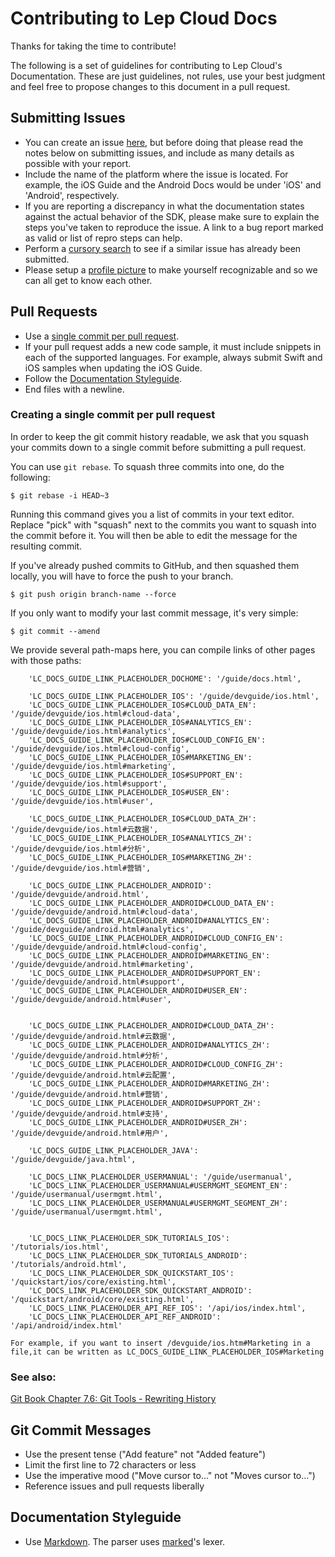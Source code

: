 # Contributing to Lep Cloud Docs

Thanks for taking the time to contribute!

The following is a set of guidelines for contributing to Lep Cloud's Documentation. These are just guidelines, not rules, use your best judgment and feel free to propose changes to this document in a pull request.

## Submitting Issues

- You can create an issue [here](https://github.com/LeapAppServices/LAS-Docs/issues/new), but before doing that please read the notes below on submitting issues, and include as many details as possible with your report.
- Include the name of the platform where the issue is located. For example, the iOS Guide and the Android Docs would be under 'iOS' and 'Android', respectively.
- If you are reporting a discrepancy in what the documentation states against the actual behavior of the SDK, please make sure to explain the steps you've taken to reproduce the issue. A link to a bug report marked as valid or list of repro steps can help.
- Perform a [cursory search](https://github.com/issues?q=+is%3Aissue+user%3ALeapAppServices) to see if a similar issue has already been submitted.
- Please setup a [profile picture](https://help.github.com/articles/how-do-i-set-up-my-profile-picture) to make yourself recognizable and so we can all get to know each other.

## Pull Requests

- Use a [single commit per pull request](#creating-a-single-commit-per-pull-request).
- If your pull request adds a new code sample, it must include snippets in each of the supported languages. For example, always submit Swift and iOS samples when updating the iOS Guide.
- Follow the [Documentation Styleguide](#documentation-styleguide).
- End files with a newline.

### Creating a single commit per pull request

In order to keep the git commit history readable, we ask that you squash your commits down to a single commit before submitting a pull request.

You can use `git rebase`. To squash three commits into one, do the following:

    $ git rebase -i HEAD~3

Running this command gives you a list of commits in your text editor. Replace "pick" with "squash" next to the commits you want to squash into the commit before it. You will then be able to edit the message for the resulting commit.

If you've already pushed commits to GitHub, and then squashed them locally, you will have to force the push to your branch.

    $ git push origin branch-name --force

If you only want to modify your last commit message, it's very simple:

    $ git commit --amend

We provide several path-maps here, you can compile links of other pages with those paths:

        'LC_DOCS_GUIDE_LINK_PLACEHOLDER_DOCHOME': '/guide/docs.html',

        'LC_DOCS_GUIDE_LINK_PLACEHOLDER_IOS': '/guide/devguide/ios.html',
        'LC_DOCS_GUIDE_LINK_PLACEHOLDER_IOS#CLOUD_DATA_EN': '/guide/devguide/ios.html#cloud-data',
        'LC_DOCS_GUIDE_LINK_PLACEHOLDER_IOS#ANALYTICS_EN': '/guide/devguide/ios.html#analytics',
        'LC_DOCS_GUIDE_LINK_PLACEHOLDER_IOS#CLOUD_CONFIG_EN': '/guide/devguide/ios.html#cloud-config',
        'LC_DOCS_GUIDE_LINK_PLACEHOLDER_IOS#MARKETING_EN': '/guide/devguide/ios.html#marketing',
        'LC_DOCS_GUIDE_LINK_PLACEHOLDER_IOS#SUPPORT_EN': '/guide/devguide/ios.html#support',
        'LC_DOCS_GUIDE_LINK_PLACEHOLDER_IOS#USER_EN': '/guide/devguide/ios.html#user',

        'LC_DOCS_GUIDE_LINK_PLACEHOLDER_IOS#CLOUD_DATA_ZH': '/guide/devguide/ios.html#云数据',
        'LC_DOCS_GUIDE_LINK_PLACEHOLDER_IOS#ANALYTICS_ZH': '/guide/devguide/ios.html#分析',
        'LC_DOCS_GUIDE_LINK_PLACEHOLDER_IOS#MARKETING_ZH': '/guide/devguide/ios.html#营销',

        'LC_DOCS_GUIDE_LINK_PLACEHOLDER_ANDROID': '/guide/devguide/android.html',
        'LC_DOCS_GUIDE_LINK_PLACEHOLDER_ANDROID#CLOUD_DATA_EN': '/guide/devguide/android.html#cloud-data',
        'LC_DOCS_GUIDE_LINK_PLACEHOLDER_ANDROID#ANALYTICS_EN': '/guide/devguide/android.html#analytics',
        'LC_DOCS_GUIDE_LINK_PLACEHOLDER_ANDROID#CLOUD_CONFIG_EN': '/guide/devguide/android.html#cloud-config',
        'LC_DOCS_GUIDE_LINK_PLACEHOLDER_ANDROID#MARKETING_EN': '/guide/devguide/android.html#marketing',
        'LC_DOCS_GUIDE_LINK_PLACEHOLDER_ANDROID#SUPPORT_EN': '/guide/devguide/android.html#support',
        'LC_DOCS_GUIDE_LINK_PLACEHOLDER_ANDROID#USER_EN': '/guide/devguide/android.html#user',


        'LC_DOCS_GUIDE_LINK_PLACEHOLDER_ANDROID#CLOUD_DATA_ZH': '/guide/devguide/android.html#云数据',
        'LC_DOCS_GUIDE_LINK_PLACEHOLDER_ANDROID#ANALYTICS_ZH': '/guide/devguide/android.html#分析',
        'LC_DOCS_GUIDE_LINK_PLACEHOLDER_ANDROID#CLOUD_CONFIG_ZH': '/guide/devguide/android.html#云配置',
        'LC_DOCS_GUIDE_LINK_PLACEHOLDER_ANDROID#MARKETING_ZH': '/guide/devguide/android.html#营销',
        'LC_DOCS_GUIDE_LINK_PLACEHOLDER_ANDROID#SUPPORT_ZH': '/guide/devguide/android.html#支持',
        'LC_DOCS_GUIDE_LINK_PLACEHOLDER_ANDROID#USER_ZH': '/guide/devguide/android.html#用户',

        'LC_DOCS_GUIDE_LINK_PLACEHOLDER_JAVA': '/guide/devguide/java.html',

        'LC_DOCS_LINK_PLACEHOLDER_USERMANUAL': '/guide/usermanual',
        'LC_DOCS_LINK_PLACEHOLDER_USERMANUAL#USERMGMT_SEGMENT_EN': '/guide/usermanual/usermgmt.html',
        'LC_DOCS_LINK_PLACEHOLDER_USERMANUAL#USERMGMT_SEGMENT_ZH': '/guide/usermanual/usermgmt.html',


        'LC_DOCS_LINK_PLACEHOLDER_SDK_TUTORIALS_IOS': '/tutorials/ios.html',
        'LC_DOCS_LINK_PLACEHOLDER_SDK_TUTORIALS_ANDROID': '/tutorials/android.html',
        'LC_DOCS_LINK_PLACEHOLDER_SDK_QUICKSTART_IOS': '/quickstart/ios/core/existing.html',
        'LC_DOCS_LINK_PLACEHOLDER_SDK_QUICKSTART_ANDROID': '/quickstart/android/core/existing.html',
        'LC_DOCS_LINK_PLACEHOLDER_API_REF_IOS': '/api/ios/index.html',
        'LC_DOCS_LINK_PLACEHOLDER_API_REF_ANDROID': '/api/android/index.html'

    For example, if you want to insert /devguide/ios.htm#Marketing in a file,it can be written as LC_DOCS_GUIDE_LINK_PLACEHOLDER_IOS#Marketing

### See also:
[Git Book Chapter 7.6: Git Tools - Rewriting History](http://git-scm.com/book/en/v2/Git-Tools-Rewriting-History)

## Git Commit Messages

- Use the present tense ("Add feature" not "Added feature")
- Limit the first line to 72 characters or less
- Use the imperative mood ("Move cursor to..." not "Moves cursor to...")
- Reference issues and pull requests liberally

## Documentation Styleguide

- Use [Markdown](https://daringfireball.net/projects/markdown). The parser uses [marked](https://github.com/chjj/marked)'s lexer.
